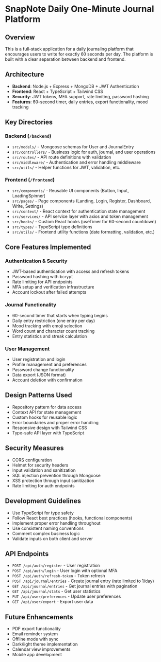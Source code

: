 # SnapNote Daily One-Minute Journal Platform

## Overview
This is a full-stack application for a daily journaling platform that encourages users to write for exactly 60 seconds per day. The platform is built with a clear separation between backend and frontend.

## Architecture
- **Backend**: Node.js + Express + MongoDB + JWT Authentication
- **Frontend**: React + TypeScript + Tailwind CSS
- **Security**: JWT tokens, MFA support, rate limiting, password hashing
- **Features**: 60-second timer, daily entries, export functionality, mood tracking

## Key Directories

### Backend (`/backend`)
- `src/models/` - Mongoose schemas for User and JournalEntry
- `src/controllers/` - Business logic for auth, journal, and user operations
- `src/routes/` - API route definitions with validation
- `src/middleware/` - Authentication and error handling middleware
- `src/utils/` - Helper functions for JWT, validation, etc.

### Frontend (`/frontend`)
- `src/components/` - Reusable UI components (Button, Input, LoadingSpinner)
- `src/pages/` - Page components (Landing, Login, Register, Dashboard, Write, Settings)
- `src/context/` - React context for authentication state management
- `src/services/` - API service layer with axios and token management
- `src/hooks/` - Custom React hooks (useTimer for 60-second countdown)
- `src/types/` - TypeScript type definitions
- `src/utils/` - Frontend utility functions (date formatting, validation, etc.)

## Core Features Implemented

### Authentication & Security
- JWT-based authentication with access and refresh tokens
- Password hashing with bcrypt
- Rate limiting for API endpoints
- MFA setup and verification infrastructure
- Account lockout after failed attempts

### Journal Functionality
- 60-second timer that starts when typing begins
- Daily entry restriction (one entry per day)
- Mood tracking with emoji selection
- Word count and character count tracking
- Entry statistics and streak calculation

### User Management
- User registration and login
- Profile management and preferences
- Password change functionality
- Data export (JSON format)
- Account deletion with confirmation

## Design Patterns Used
- Repository pattern for data access
- Context API for state management
- Custom hooks for reusable logic
- Error boundaries and proper error handling
- Responsive design with Tailwind CSS
- Type-safe API layer with TypeScript

## Security Measures
- CORS configuration
- Helmet for security headers
- Input validation and sanitization
- SQL injection prevention through Mongoose
- XSS protection through input sanitization
- Rate limiting for auth endpoints

## Development Guidelines
- Use TypeScript for type safety
- Follow React best practices (hooks, functional components)
- Implement proper error handling throughout
- Use consistent naming conventions
- Comment complex business logic
- Validate inputs on both client and server

## API Endpoints
- `POST /api/auth/register` - User registration
- `POST /api/auth/login` - User login with optional MFA
- `POST /api/auth/refresh-token` - Token refresh
- `POST /api/journal/entries` - Create journal entry (rate limited to 1/day)
- `GET /api/journal/entries` - Get journal entries with pagination
- `GET /api/journal/stats` - Get user statistics
- `PUT /api/user/preferences` - Update user preferences
- `GET /api/user/export` - Export user data

## Future Enhancements
- PDF export functionality
- Email reminder system
- Offline mode with sync
- Dark/light theme implementation
- Calendar view improvements
- Mobile app development
